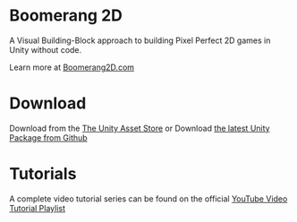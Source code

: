 # Boomerang 2D

A Visual Building-Block approach to building Pixel Perfect 2D games in Unity without code. 

Learn more at [Boomerang2D.com](https://www.boomerang2d.com/)

# Download
Download from the [The Unity Asset Store](https://assetstore.unity.com/packages/templates/systems/boomerang-2d-framework-164608) or Download [the latest Unity Package from Github](https://github.com/Garmichael/Boomerang2D/releases)

# Tutorials

A complete video tutorial series can be found on the official [YouTube Video Tutorial Playlist](https://www.youtube.com/playlist?list=PLh_iA7J_8dx1UtZZvP0H6uSiavYcBCQcV)